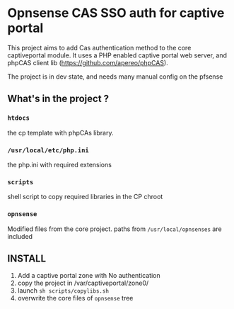# Opnsense CAS SSO auth for captive portal

This project aims to add Cas authentication method to the core captiveportal module.
It uses a PHP enabled captive portal web server, and phpCAS client lib (https://github.com/apereo/phpCAS).

The project is in dev state, and needs many manual config on the pfsense

## What's in the project ?

### `htdocs`
the cp template with phpCAs library.

### `/usr/local/etc/php.ini`
the php.ini with required extensions

### `scripts`
shell script to copy required libraries in the CP chroot

### `opnsense`
Modified files from the core project.
paths from `/usr/local/opnsenses` are included

## INSTALL
1. Add a captive portal zone with No authentication
2. copy the project in /var/captiveportal/zone0/
3. launch `sh scripts/copylibs.sh`
4. overwrite the core files of `opnsense` tree
